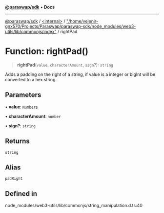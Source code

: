 [**@paraswap/sdk**](../../../../README.md) • **Docs**

***

[@paraswap/sdk](../../../../globals.md) / [\<internal\>](../../../README.md) / ["/home/velenir-gnx570/Projects/Paraswap/paraswap-sdk/node\_modules/web3-utils/lib/commonjs/index"](../README.md) / rightPad

# Function: rightPad()

> **rightPad**(`value`, `characterAmount`, `sign`?): `string`

Adds a padding on the right of a string, if value is a integer or bigInt will be converted to a hex string.

## Parameters

• **value**: [`Numbers`](../../../type-aliases/Numbers.md)

• **characterAmount**: `number`

• **sign?**: `string`

## Returns

`string`

## Alias

`padRight`

## Defined in

node\_modules/web3-utils/lib/commonjs/string\_manipulation.d.ts:40
